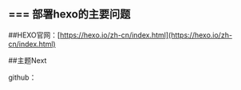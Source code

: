 ===
部署hexo的主要问题
---

##HEXO官网：[https://hexo.io/zh-cn/index.html](https://hexo.io/zh-cn/index.html)

##主题Next

github：[](http://)

